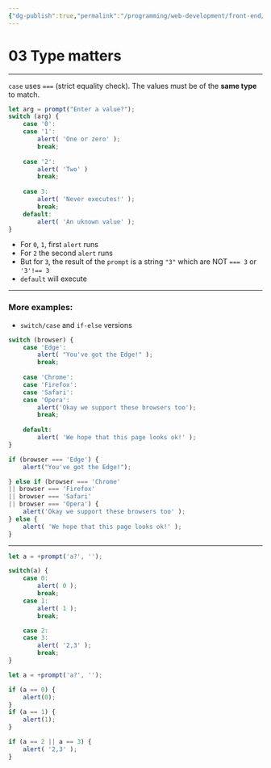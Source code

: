 ```yaml
---
{"dg-publish":true,"permalink":"/programming/web-development/front-end/javascript-vanilla/01-basics/11-switch-statement/03-type-matters/","tags":["programming","webdevelopment","frontend","JavaScript"],"created":"2024-11-09T11:30:42.033+08:00"}
---
```


# 03 Type matters

--- 
`case` uses `===` (strict equality check).
The values must be of the __same type__ to match.

```javascript
let arg = prompt("Enter a value?");
switch (arg) {
	case '0':
	case '1':
		alert( 'One or zero' );
		break;
	
	case '2':
		alert( 'Two' )
		break;
	
	case 3:
		alert( 'Never executes!' );
		break;
	default:
		alert( 'An uknown value' );
}
```
- For `0`, `1`, first `alert` runs
- For `2` the second `alert` runs
- But for `3`, the result of the `prompt` is a string `"3"` which are NOT `=== 3` or `'3'!== 3`
- `default` will execute

--- 
### More examples:
- `switch/case` and `if-else` versions
```javascript
switch (browser) {
	case 'Edge':
		alert( "You've got the Edge!" );
		break;
	
	case 'Chrome':
	case 'Firefox':
	case 'Safari':
	case 'Opera':
		alert('Okay we support these browsers too');
		break;
	
	default:
		alert( 'We hope that this page looks ok!' );
}
```
```javascript
if (browser === 'Edge') {
    alert("You've got the Edge!");

} else if (browser === 'Chrome' 
|| browser === 'Firefox' 
|| browser === 'Safari' 
|| browser === 'Opera') {
    alert('Okay we support these browsers too' );
} else {
    alert( 'We hope that this page looks ok!' );
}
```

---

```javascript
let a = +prompt('a?', '');

switch(a) {
    case 0:
        alert( 0 );
        break;
    case 1:
        alert( 1 );
        break;

    case 2:
    case 3:
        alert( '2,3' );
        break;
}
```
```javascript
let a = +prompt('a?', '');

if (a == 0) {
	alert(0);
}
if (a == 1) {
	alert(1);
}

if (a == 2 || a == 3) {
	alert( '2,3' );
}
```
